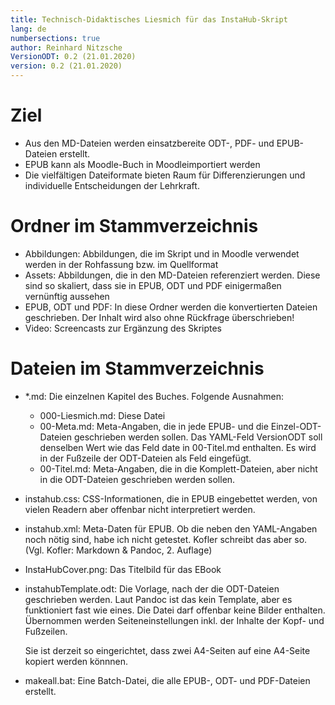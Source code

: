 ```yaml
---
title: Technisch-Didaktisches Liesmich für das InstaHub-Skript
lang: de
numbersections: true
author: Reinhard Nitzsche
VersionODT: 0.2 (21.01.2020)
version: 0.2 (21.01.2020)
---
```


# Ziel

- Aus den MD-Dateien werden einsatzbereite ODT-, PDF- und EPUB-Dateien erstellt.
- EPUB kann als Moodle-Buch in Moodleimportiert werden
- Die vielfältigen Dateiformate bieten Raum für Differenzierungen und individuelle Entscheidungen der Lehrkraft.

# Ordner im Stammverzeichnis

- Abbildungen: Abbildungen, die im Skript und in Moodle verwendet werden in der Rohfassung bzw. im Quellformat
- Assets: Abbildungen, die in den MD-Dateien referenziert werden. Diese sind so skaliert, dass sie in EPUB, ODT und PDF einigermaßen vernünftig aussehen
- EPUB, ODT und PDF: In diese Ordner werden die konvertierten Dateien geschrieben. Der Inhalt wird also ohne Rückfrage überschrieben!
- Video: Screencasts zur Ergänzung  des Skriptes

# Dateien im Stammverzeichnis

- *.md: Die einzelnen Kapitel des Buches. Folgende Ausnahmen:

  - 000-Liesmich.md: Diese Datei
  - 00-Meta.md: Meta-Angaben, die in jede EPUB- und die Einzel-ODT-Dateien geschrieben werden sollen. Das YAML-Feld VersionODT soll denselben Wert wie das Feld date in 00-Titel.md enthalten. Es wird in der Fußzeile der ODT-Dateien als Feld eingefügt.
  - 00-Titel.md: Meta-Angaben, die in die Komplett-Dateien, aber nicht in die ODT-Dateien geschrieben werden sollen.

- instahub.css: CSS-Informationen, die in EPUB eingebettet werden, von vielen Readern aber offenbar nicht interpretiert werden.

- instahub.xml: Meta-Daten für EPUB. Ob die neben den YAML-Angaben noch nötig sind, habe ich nicht getestet. Kofler schreibt das aber so. (Vgl. Kofler: Markdown & Pandoc, 2. Auflage)

- InstaHubCover.png: Das Titelbild für das EBook

- instahubTemplate.odt: Die Vorlage, nach der die ODT-Dateien geschrieben werden. Laut Pandoc ist das kein Template, aber es funktioniert fast wie eines. Die Datei darf offenbar keine Bilder enthalten. Übernommen werden Seiteneinstellungen inkl. der Inhalte der Kopf- und Fußzeilen.

  Sie ist derzeit so eingerichtet, dass zwei A4-Seiten auf eine A4-Seite kopiert werden könnnen.

- makeall.bat: Eine Batch-Datei, die alle EPUB-, ODT- und PDF-Dateien erstellt.

  